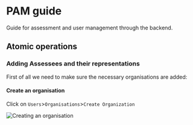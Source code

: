 # PAM guide

Guide for assessment and user management through the backend.

## Atomic operations

### Adding Assessees and their representations

First of all we need to make sure the necessary organisations are added:

#### Create an organisation

Click on `Users`>`Organisations`>`Create Organization`

![Creating an organisation](https://www.evernote.com/shard/s59/sh/56830830-76ae-4803-8760-0a3b12719f72/1ea1d92d2f0321c7edc7d88b76876a79/res/f40e6560-a000-4602-857d-42a74baacda2/skitch.png)
